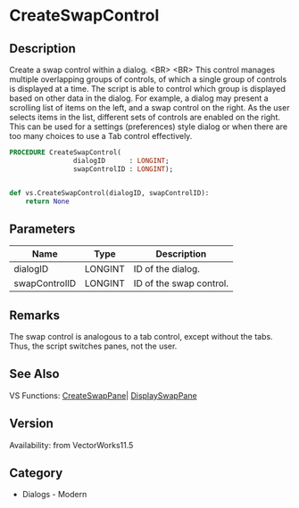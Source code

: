 # CreateSwapControl

## Description
Create a swap control within a dialog.  &lt;BR&gt;
&lt;BR&gt;
This control manages multiple overlapping groups of controls, of which a single group of controls is displayed at a time.  The script is able to control which group is displayed based on other data in the dialog.  For example, a dialog may present a scrolling list of items on the left, and a swap control on the right.  As the user selects items in the list, different sets of controls are enabled on the right.  This can be used for a settings (preferences) style dialog or when there are too many choices to use a Tab control effectively.

```pascal
PROCEDURE CreateSwapControl(
				dialogID      : LONGINT;
				swapControlID : LONGINT);
```

```python

def vs.CreateSwapControl(dialogID, swapControlID):
    return None
```

## Parameters
|Name|Type|Description|
|---|---|---|
|dialogID|LONGINT|ID of the dialog.|
|swapControlID|LONGINT|ID of the swap control.|

## Remarks
The swap control is analogous to a tab control, except without the tabs.  Thus, the script switches panes, not the user.

## See Also
VS Functions:
[CreateSwapPane](CreateSwapPane.md)| [DisplaySwapPane](DisplaySwapPane.md)

## Version
Availability: from VectorWorks11.5
## Category
* Dialogs - Modern

